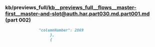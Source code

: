### kb/previews_full/kb__previews_full__flows__master-first__master-and-slot@auth.har.part030.md.part001.md (part 002)

```md
               "columnNumber": 2869
                    },
                    {
               
```

```

